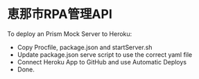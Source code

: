 # 恵那市RPA管理API

To deploy an Prism Mock Server to Heroku:
- Copy Procfile, package.json and startServer.sh
- Update package.json serve script to use the correct yaml file
- Connect Heroku App to GitHub and use Automatic Deploys
- Done.

